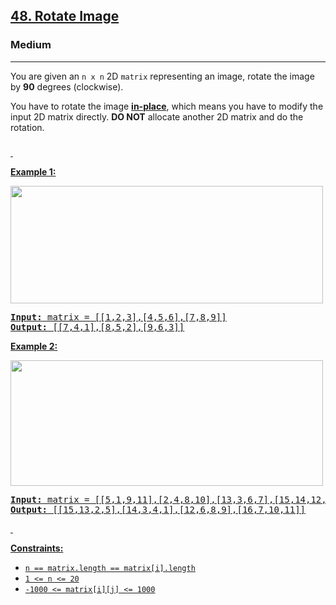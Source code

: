 <h2><a href="https://leetcode.com/problems/rotate-image">48. Rotate Image</a></h2><h3>Medium</h3><hr><p>You are given an <code>n x n</code> 2D <code>matrix</code> representing an image, rotate the image by <strong>90</strong> degrees (clockwise).</p>

<p>You have to rotate the image <a href="https://en.wikipedia.org/wiki/In-place_algorithm" target="_blank"><strong>in-place</strong></a>, which means you have to modify the input 2D matrix directly. <strong>DO NOT</strong> allocate another 2D matrix and do the rotation.</p>

<h3><a href="https://leetcode.com/problems/rotate-image/submissions/1324927995"></h3>
<p>&nbsp;</p>
<p><strong class="example">Example 1:</strong></p>
<img alt="" src="https://assets.leetcode.com/uploads/2020/08/28/mat1.jpg" style="width: 500px; height: 188px;" />
<pre>
<strong>Input:</strong> matrix = [[1,2,3],[4,5,6],[7,8,9]]
<strong>Output:</strong> [[7,4,1],[8,5,2],[9,6,3]]
</pre>

<p><strong class="example">Example 2:</strong></p>
<img alt="" src="https://assets.leetcode.com/uploads/2020/08/28/mat2.jpg" style="width: 500px; height: 201px;" />
<pre>
<strong>Input:</strong> matrix = [[5,1,9,11],[2,4,8,10],[13,3,6,7],[15,14,12,16]]
<strong>Output:</strong> [[15,13,2,5],[14,3,4,1],[12,6,8,9],[16,7,10,11]]
</pre>

<p>&nbsp;</p>
<p><strong>Constraints:</strong></p>

<ul>
	<li><code>n == matrix.length == matrix[i].length</code></li>
	<li><code>1 &lt;= n &lt;= 20</code></li>
	<li><code>-1000 &lt;= matrix[i][j] &lt;= 1000</code></li>
</ul>
